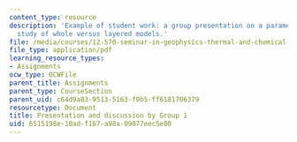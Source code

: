 ```yaml
---
content_type: resource
description: 'Example of student work: a group presentation on a parameterized convection
  study of whole versus layered models.'
file: /media/courses/12-570-seminar-in-geophysics-thermal-and-chemical-evolution-of-the-earth-spring-2005/6515198e10adf167a98a09077eec5e80_150205_group1.pdf
file_type: application/pdf
learning_resource_types:
- Assignments
ocw_type: OCWFile
parent_title: Assignments
parent_type: CourseSection
parent_uid: c64d9a83-9513-5163-f0b5-ff6181706379
resourcetype: Document
title: Presentation and discussion by Group 1
uid: 6515198e-10ad-f167-a98a-09077eec5e80
---
```


